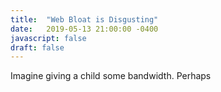 ```yaml
---
title:  "Web Bloat is Disgusting"
date:   2019-05-13 21:00:00 -0400
javascript: false
draft: false
---
```

Imagine giving a child some bandwidth. Perhaps 